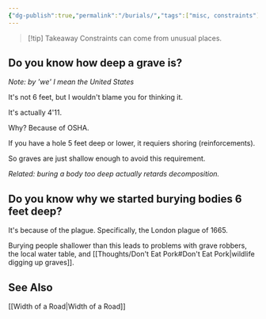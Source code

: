 ```yaml
---
{"dg-publish":true,"permalink":"/burials/","tags":["misc, constraints"],"noteIcon":""}
---
```



>[!tip] Takeaway
>Constraints can come from unusual places.

## Do you know how deep a grave is?

*Note: by 'we' I mean the United States*

It's not 6 feet, but I wouldn't blame you for thinking it.

It's actually 4'11. 

Why? Because of OSHA.

If you have a hole 5 feet deep or lower, it requiers shoring (reinforcements).

So graves are just shallow enough to avoid this requirement.

*Related: buring a body too deep actually retards decomposition.*

## Do you know why we started burying bodies 6 feet deep?

It's because of the plague. Specifically, the London plague of 1665. 

Burying people shallower than this leads to problems with grave robbers, the local water table, and [[Thoughts/Don't Eat Pork#Don't Eat Pork\|wildlife digging up graves]].


## See Also 
[[Width of a Road\|Width of a Road]]